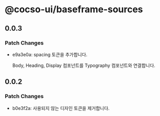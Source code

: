 # @cocso-ui/baseframe-sources

## 0.0.3

### Patch Changes

- e9a3e0a: spacing 토큰을 추가합니다.

  Body, Heading, Display 컴포넌트를 Typography 컴포넌트와 연결합니다.

## 0.0.2

### Patch Changes

- b0e3f2a: 사용되지 않는 디자인 토큰을 제거합니다.
